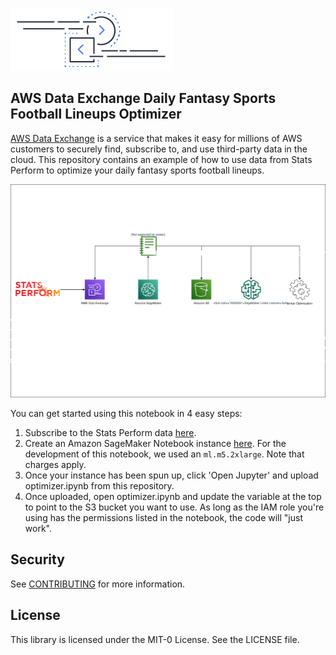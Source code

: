 ![Data Exchange logo](adx-logo.png)

## AWS Data Exchange Daily Fantasy Sports Football Lineups Optimizer

[AWS Data Exchange](https://aws.amazon.com/data-exchange/) is a service that makes it easy for millions of AWS customers to securely find, subscribe to, and use third-party data in the cloud. This repository contains an example of how to use data from Stats Perform to optimize your daily fantasy sports football lineups.

![Data Exchange diagram](adx-dfs-diagram.svg)

You can get started using this notebook in 4 easy steps:
1. Subscribe to the Stats Perform data [here](https://aws.amazon.com/marketplace/pp/prodview-tte3yvctdjs7a).
2. Create an Amazon SageMaker Notebook instance [here](https://console.aws.amazon.com/sagemaker/home?region=us-east-1#/notebook-instances). For the development of this notebook, we used an `ml.m5.2xlarge`. Note that charges apply.
3. Once your instance has been spun up, click 'Open Jupyter' and upload optimizer.ipynb from this repository.
4. Once uploaded, open optimizer.ipynb and update the variable at the top to point to the S3 bucket you want to use. As long as the IAM role you're using has the permissions listed in the notebook, the code will "just work".

## Security

See [CONTRIBUTING](CONTRIBUTING.md#security-issue-notifications) for more information.

## License

This library is licensed under the MIT-0 License. See the LICENSE file.


